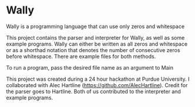 # Wally
Wally is a programming language that can use only zeros and whitespace

This project contains the parser and interpreter for Wally, as well as some example programs. Wally can either be written as all zeros and whitespace or as a shorthad notation that denotes the number of consecutive zeros before whitespace. There are example files for both methods.

To run a program, pass the desired file name as an argument to Main

This project was created during a 24 hour hackathon at Purdue University. I collaborated with Alec Hartline (https://github.com/AlecHartline). Credit for the parser goes to Hartline. Both of us contributed to the interpreter and example programs.
